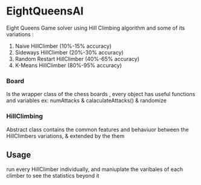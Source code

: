 # EightQueensAI
Eight Queens Game solver using Hill Climbing algorithm and some of its variations : 

  1) Naive HillClimber (10%-15% accuracy)
  2) Sideways HillClimber (20%-30% accuracy)
  3) Random Restart HillClimber (40%-65% accuracy)
  4) K-Means HillClimber (80%-95% accuracy)
  
### Board 
Is the wrapper class of the chess boards , every object has useful functions and variables 
ex: numAttacks & calaculateAttacks() & randomize

### HillClimbing 
Abstract class contains the common features and behaviuor between the HillClimbers variations, & extended by the them 

## Usage 
run every HillClimber individually, and maniuplate the varibales of each climber to see the statistics beyond it 

